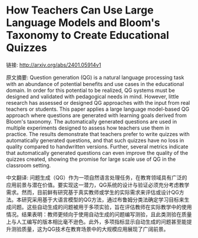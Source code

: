 # How Teachers Can Use Large Language Models and Bloom's Taxonomy to Create Educational Quizzes

链接: http://arxiv.org/abs/2401.05914v1

原文摘要:
Question generation (QG) is a natural language processing task with an
abundance of potential benefits and use cases in the educational domain. In
order for this potential to be realized, QG systems must be designed and
validated with pedagogical needs in mind. However, little research has assessed
or designed QG approaches with the input from real teachers or students. This
paper applies a large language model-based QG approach where questions are
generated with learning goals derived from Bloom's taxonomy. The automatically
generated questions are used in multiple experiments designed to assess how
teachers use them in practice. The results demonstrate that teachers prefer to
write quizzes with automatically generated questions, and that such quizzes
have no loss in quality compared to handwritten versions. Further, several
metrics indicate that automatically generated questions can even improve the
quality of the quizzes created, showing the promise for large scale use of QG
in the classroom setting.

中文翻译:
问题生成（QG）作为一项自然语言处理任务，在教育领域具有广泛的应用前景与潜在价值。要实现这一潜力，QG系统的设计与验证必须充分考虑教学需求。然而，目前鲜有研究基于真实教师或学生的实际需求来评估或设计QG方法。本研究采用基于大语言模型的QG方法，通过布鲁姆分类法确定学习目标来生成问题。这些自动生成的问题被用于多项实验，旨在评估教师在实际教学中的使用情况。结果表明：教师更倾向于使用自动生成的问题编写测验，且此类测验在质量上与人工编写的版本相比毫不逊色。此外，多项指标显示自动生成的问题甚至能提升测验质量，这为QG技术在教育场景中的大规模应用展现了广阔前景。
